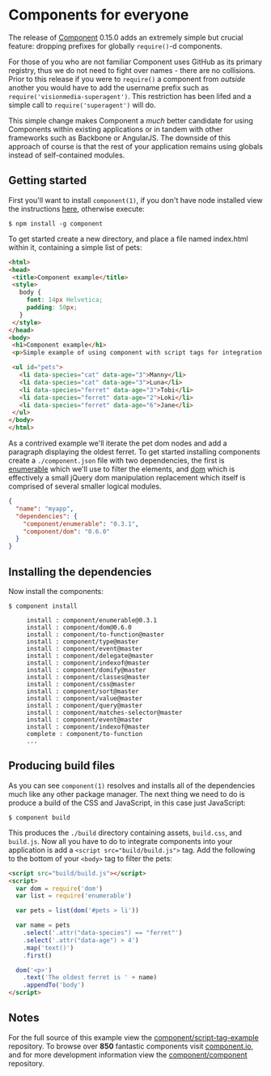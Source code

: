 # Components for everyone

 The release of [Component](https://github.com/component/component) 0.15.0 adds an extremely simple but crucial feature: dropping prefixes for globally `require()`-d components.

 For those of you who are not familiar Component uses GitHub as its primary registry, thus we do not need to fight over names - there are no collisions. Prior to this release if you were to `require()` a component from _outside_ another you would have to add the username prefix such as `require('visionmedia-superagent')`. This restriction has been lifed and a simple call to `require('superagent')` will do.

 This simple change makes Component a _much_ better candidate for using Components within existing applications or in tandem with other frameworks such as Backbone or AngularJS. The downside of this approach of course is that the rest of your application remains using globals instead of self-contained modules.

## Getting started

 First you'll want to install `component(1)`, if you don't have node installed view the instructions [here](https://github.com/component/component), otherwise execute:

 ```
$ npm install -g component
 ```

 To get started create a new directory, and place a file named index.html within it, containing a simple list of pets:

 ```html
<html>
<head>
  <title>Component example</title>
  <style>
    body {
      font: 14px Helvetica;
      padding: 50px;
    }
  </style>
</head>
<body>
  <h1>Component example</h1>
  <p>Simple example of using component with script tags for integration with existing frameworks.</p>

  <ul id="pets">
    <li data-species="cat" data-age="3">Manny</li>
    <li data-species="cat" data-age="3">Luna</li>
    <li data-species="ferret" data-age="3">Tobi</li>
    <li data-species="ferret" data-age="2">Loki</li>
    <li data-species="ferret" data-age="6">Jane</li>
  </ul>
</body>
</html>
```

As a contrived example we'll iterate the pet dom nodes and add a paragraph displaying the oldest ferret. To get started installing components create a `./component.json` file with two dependencies, the first is [enumerable](https://github.com/component/enumerable) which we'll use to filter the elements, and [dom](https://github.com/component/dom) which is effectively a small jQuery dom manipulation replacement which itself is comprised of several smaller logical modules.

```json
{
  "name": "myapp",
  "dependencies": {
    "component/enumerable": "0.3.1",
    "component/dom": "0.6.0"
  }
}
```

## Installing the dependencies

Now install the components:

```
$ component install

     install : component/enumerable@0.3.1
     install : component/dom@0.6.0
     install : component/to-function@master
     install : component/type@master
     install : component/event@master
     install : component/delegate@master
     install : component/indexof@master
     install : component/domify@master
     install : component/classes@master
     install : component/css@master
     install : component/sort@master
     install : component/value@master
     install : component/query@master
     install : component/matches-selector@master
     install : component/event@master
     install : component/indexof@master
     complete : component/to-function
     ...
```

## Producing build files

As you can see `component(1)` resolves and installs all of the dependencies much like any other package manager. The next thing we need to do is produce a build of the CSS and JavaScript, in this case just JavaScript:

```
$ component build
```

This produces the `./build` directory containing assets, `build.css`, and `build.js`. Now all you have to do to integrate components into your application is add a `<script src="build/build.js">` tag. Add the following to the bottom of your `<body>` tag to filter the pets:

```html
<script src="build/build.js"></script>
<script>
  var dom = require('dom')
  var list = require('enumerable')

  var pets = list(dom('#pets > li'))

  var name = pets
    .select('.attr("data-species") == "ferret"')
    .select('.attr("data-age") > 4')
    .map('text()')
    .first()

  dom('<p>')
    .text('The oldest ferret is ' + name)
    .appendTo('body')
</script>
```

## Notes

 For the full source of this example view the [component/script-tag-example](https://github.com/component/script-tag-example) repository. To browse over __850__ fantastic components visit [component.io](http://component.io/), and for more development information view the [component/component](https://github.com/component/component) repository.

